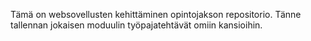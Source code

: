 Tämä on websovellusten kehittäminen opintojakson repositorio. Tänne tallennan jokaisen moduulin työpajatehtävät omiin kansioihin.